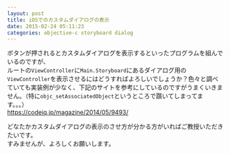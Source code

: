 ```yaml
---
layout: post
title: iOSでのカスタムダイアログの表示
date: 2015-02-24 05:11:23
categories: objective-c storyboard dialog
---
```

<p>ボタンが押されるとカスタムダイアログを表示するといったプログラムを組んでいるのですが、<br>
ルートの<code>ViewController</code>に<code>Main.Storyboard</code>にあるダイアログ用の<code>ViewController</code>を表示させるにはどうすればよろしいでしょうか？色々と調べていても実装例が少なく、下記のサイトを参考にしているのですがうまくいきません。（特に<code>objc_setAssociatedObject</code>というところで躓いてしまってます。。。）<br>
<a href="https://codeiq.jp/magazine/2014/05/9493/" rel="nofollow">https://codeiq.jp/magazine/2014/05/9493/</a></p>

<p>どなたかカスタムダイアログの表示のさせ方が分かる方がいればご教授いただきたいです。<br>
すみませんが、よろしくお願いします。</p>
